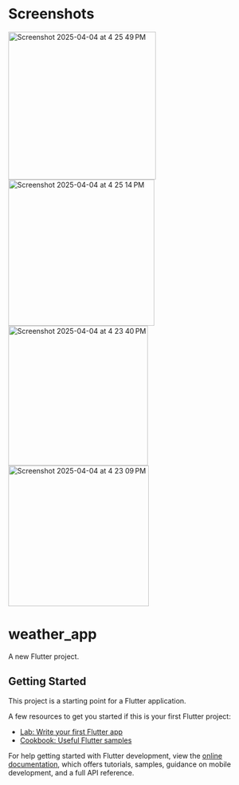 # Screenshots
<img width="296" alt="Screenshot 2025-04-04 at 4 25 49 PM" src="https://github.com/user-attachments/assets/fbfb70d9-1319-4c38-9550-b83b0cd3dafb" />
<img width="293" alt="Screenshot 2025-04-04 at 4 25 14 PM" src="https://github.com/user-attachments/assets/ee6a5c1a-9c96-4358-ac44-f34ce0d65b4c" />
<img width="280" alt="Screenshot 2025-04-04 at 4 23 40 PM" src="https://github.com/user-attachments/assets/8f34f220-6b12-4845-9ab0-f40c5edc96b8" />
<img width="282" alt="Screenshot 2025-04-04 at 4 23 09 PM" src="https://github.com/user-attachments/assets/173367a5-1072-410d-9c56-2220c0f0680a" />


# weather_app

A new Flutter project.

## Getting Started

This project is a starting point for a Flutter application.

A few resources to get you started if this is your first Flutter project:

- [Lab: Write your first Flutter app](https://docs.flutter.dev/get-started/codelab)
- [Cookbook: Useful Flutter samples](https://docs.flutter.dev/cookbook)

For help getting started with Flutter development, view the
[online documentation](https://docs.flutter.dev/), which offers tutorials,
samples, guidance on mobile development, and a full API reference.
